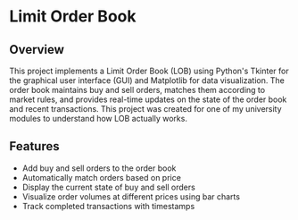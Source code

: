 # Limit Order Book

## Overview

This project implements a Limit Order Book (LOB) using Python's Tkinter for the graphical user interface (GUI) and Matplotlib for data visualization. The order book maintains buy and sell orders, matches them according to market rules, and provides real-time updates on the state of the order book and recent transactions. This project was created for one of my university modules to understand how LOB actually works.

## Features

- Add buy and sell orders to the order book
- Automatically match orders based on price
- Display the current state of buy and sell orders
- Visualize order volumes at different prices using bar charts
- Track completed transactions with timestamps

